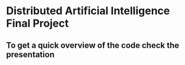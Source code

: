 # Distributed Artificial Intelligence Final Project
## To get a quick overview of the code check the presentation 
